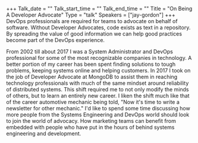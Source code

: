 +++
Talk_date = ""
Talk_start_time = ""
Talk_end_time = ""
Title = "On Being A Developer Advocate"
Type = "talk"
Speakers = ["jay-gordon"]
+++
DevOps professionals are required for teams to advocate on behalf of software.  Without Developer Advocates, code exists as text in a repository.  By spreading the value of good information we can help good practices become part of the DevOps experience.

From 2002 till about 2017 I was a System Administrator and DevOps professional for some of the most recognizable companies in technology. A better portion of my career has been spent finding solutions to tough problems, keeping systems online and helping customers. In 2017 I took on the job of Developer Advocate at MongoDB to assist them in reaching technology professionals with much of the same mindset around reliability of distributed systems. This shift required me to not only modify the minds of others, but to learn an entirely new career. I liken the shift much like that of the career automotive mechanic being told, "Now it's time to write a newsletter for other mechanic." I'd like to spend some time discussing how more people from the Systems Engineering and DevOps world should look to join the world of advocacy. How marketing teams can benefit from embedded with people who have put in the hours of behind systems engineering and development.
